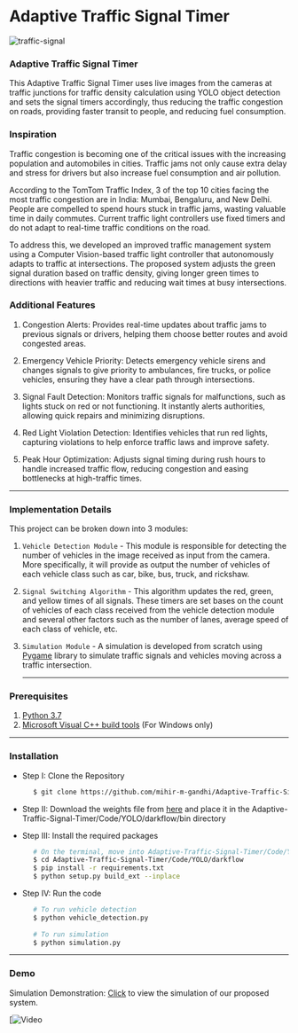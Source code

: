 # Adaptive Traffic Signal Timer
![traffic-signal](https://github.com/user-attachments/assets/7a927f31-2b37-478e-a723-bd6362991251)

### Adaptive Traffic Signal Timer

This Adaptive Traffic Signal Timer uses live images from the cameras at traffic junctions for traffic density calculation using YOLO object detection and sets the signal timers accordingly, thus reducing the traffic congestion on roads, providing faster transit to people, and reducing fuel consumption.

### Inspiration

Traffic congestion is becoming one of the critical issues with the increasing population and automobiles in cities. Traffic jams not only cause extra delay and stress for drivers but also increase fuel consumption and air pollution.

According to the TomTom Traffic Index, 3 of the top 10 cities facing the most traffic congestion are in India: Mumbai, Bengaluru, and New Delhi. People are compelled to spend hours stuck in traffic jams, wasting valuable time in daily commutes. Current traffic light controllers use fixed timers and do not adapt to real-time traffic conditions on the road.

To address this, we developed an improved traffic management system using a Computer Vision-based traffic light controller that autonomously adapts to traffic at intersections. The proposed system adjusts the green signal duration based on traffic density, giving longer green times to directions with heavier traffic and reducing wait times at busy intersections.

### Additional Features

1. Congestion Alerts: Provides real-time updates about traffic jams to previous signals or drivers, helping them choose better routes and avoid congested areas.


2. Emergency Vehicle Priority: Detects emergency vehicle sirens and changes signals to give priority to ambulances, fire trucks, or police vehicles, ensuring they have a clear path through intersections.


3. Signal Fault Detection: Monitors traffic signals for malfunctions, such as lights stuck on red or not functioning. It instantly alerts authorities, allowing quick repairs and minimizing disruptions.


4. Red Light Violation Detection: Identifies vehicles that run red lights, capturing violations to help enforce traffic laws and improve safety.


5. Peak Hour Optimization: Adjusts signal timing during rush hours to handle increased traffic flow, reducing congestion and easing bottlenecks at high-traffic times.



------------------------------------------
### Implementation Details

This project can be broken down into 3 modules:

1. `Vehicle Detection Module` - This module is responsible for detecting the number of vehicles in the image received as input from the camera. More specifically, it will provide as output the number of vehicles of each vehicle class such as car, bike, bus, truck, and rickshaw.

2. `Signal Switching Algorithm` - This algorithm updates the red, green, and yellow times of all signals. These timers are set bases on the count of vehicles of each class received from the vehicle detection module and several other factors such as the number of lanes, average speed of each class of vehicle, etc. 

3. `Simulation Module` - A simulation is developed from scratch using [Pygame](https://www.pygame.org/news) library to simulate traffic signals and vehicles moving across a traffic intersection.

   ------------------------------------------
### Prerequisites

1. [Python 3.7](https://www.python.org/downloads/release/python-370/)
2. [Microsoft Visual C++ build tools](http://go.microsoft.com/fwlink/?LinkId=691126&fixForIE=.exe.) (For Windows only)

------------------------------------------
### Installation

* Step I: Clone the Repository
```sh
      $ git clone https://github.com/mihir-m-gandhi/Adaptive-Traffic-Signal-Timer
```

* Step II: Download the weights file from [here](https://drive.google.com/file/d/1flTehMwmGg-PMEeQCsDS2VWRLGzV6Wdo/view?usp=sharing) and place it in the Adaptive-Traffic-Signal-Timer/Code/YOLO/darkflow/bin directory

* Step III: Install the required packages
```sh
      # On the terminal, move into Adaptive-Traffic-Signal-Timer/Code/YOLO/darkflow directory
      $ cd Adaptive-Traffic-Signal-Timer/Code/YOLO/darkflow
      $ pip install -r requirements.txt
      $ python setup.py build_ext --inplace
```

* Step IV: Run the code
```sh
      # To run vehicle detection
      $ python vehicle_detection.py
      
      # To run simulation
      $ python simulation.py
```

------------------------------------------
### Demo
Simulation Demonstration:  [Click](https://drive.google.com/drive/folders/1RO7SM88A_VNxnZvil1Jpp3BAMKBh6JB_?usp=sharing) to view the simulation of our  proposed system.

[![Video](https://drive.google.com/file/d/17TLH60VoSxW6PFZHFpM82vaRdutnihgT/view?usp=sharing)
